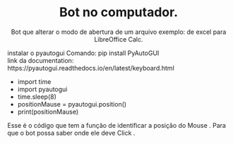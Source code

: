 <h1 align="center"> Bot no computador.</h1>

<p align="center"> Bot que alterar o modo de abertura de um arquivo exemplo: de excel para LibreOffice Calc. </p>

<p> instalar o pyautogui Comando: pip install PyAutoGUI 
 <br>link da documentation: https://pyautogui.readthedocs.io/en/latest/keyboard.html</br><p>

<div>
  <ul> 
    <li> import time <li>
    import pyautogui
    <li> time.sleep(8) </li>
   <li> positionMause = pyautogui.position() <li>
    print(positionMause)   
  </ul>
  </div>

<p> Esse é o código que tem a função de identificar a posição do Mouse .
 Para que o bot possa saber onde ele deve Click .</p>
